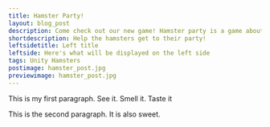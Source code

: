 ```yaml
---
title: Hamster Party!
layout: blog_post
description: Come check out our new game! Hamster party is a game about helping the hamsters get back to the party, bringing fun party surprises with them!
shortdescription: Help the hamsters get to their party!
leftsidetitle: Left title
leftside: Here's what will be displayed on the left side
tags: Unity Hamsters
postimage: hamster_post.jpg
previewimage: hamster_post.jpg
---
```


This is my first paragraph. See it. Smell it. Taste it

This is the second paragraph. It is also sweet.
